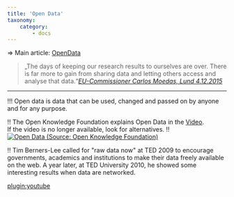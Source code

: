 ```yaml
---
title: 'Open Data'
taxonomy:
    category:
        - docs
---
```


⇒ Main article: [OpenData](/opendata)

> „The days of keeping our research results to ourselves are over. There is far more to gain from sharing data and letting others access and analyse that data.“<cite>[EU-Commissioner Carlos Moedas, Lund 4.12.2015](https://ec.europa.eu/digital-single-market/en/news/open-innovation-open-science-open-world-vision-europe) </cite>

---

!!! Open data is data that can be used, changed and passed on by anyone and for any purpose.

!! The Open Knowledge Foundation explains Open Data in the [Video](https://vimeo.com/21711338). <br><span class="small">If the video is no longer available, look for alternatives. 
!! [![](ODOKF.png?resize=300&classes=caption "Open Data (Source: Open Knowledge Foundation)")](https://vimeo.com/21711338)


!! Tim Berners-Lee called for "raw data now" at TED 2009 to encourage governments, academics and institutions to make their data freely available on the web. A year later, at TED University 2010, he showed some interesting results when data are networked. 

[plugin:youtube](https://www.youtube.com/watch?v=3YcZ3Zqk0a8) 
